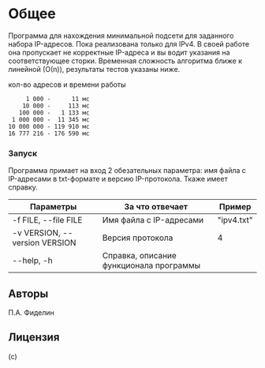 # Общее

Программа для нахождения минимальной подсети для заданного набора IP-адресов. Пока реализована только для IPv4.
В своей работе она пропускает не корректные IP-адреса и вы водит указания на соответствующее сторки.
Временная сложность алгоритма ближе к линейной (О(n)), результаты тестов указаны ниже.

кол-во адресов и времени работы
```
     1 000 -      11 мс
    10 000 -     113 мс
   100 000 -   1 133 мс
 1 000 000 -  11 345 мс
10 000 000 - 119 910 мс
16 777 216 - 176 590 мс
```
### Запуск

Программа примает на вход 2 обезательных параметра: имя файла с IP-адресами в txt-формате и версию IP-протокола.
Ткаже имеет справку.

| Параметры | За что отвечает | Пример |
|--- | --- |---|
| -f FILE, --file FILE | Имя файла с IP-адресами | "ipv4.txt" |
| -v VERSION, --version VERSION | Версия протокола | 4 |
| --help, -h | Справка, описание функционала программы |

## Авторы
П.А. Фиделин

## Лицензия

(c)

